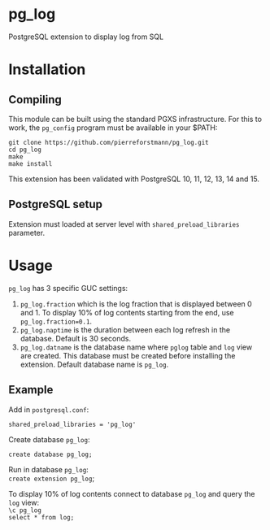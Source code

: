 # pg_log
PostgreSQL extension to display log from SQL


# Installation
## Compiling

This module can be built using the standard PGXS infrastructure. For this to work, the `pg_config` program must be available in your $PATH:
  
`git clone https://github.com/pierreforstmann/pg_log.git` <br>
`cd pg_log` <br>
`make` <br>
`make install` <br>

This extension has been validated with PostgreSQL 10, 11, 12, 13, 14 and 15.

## PostgreSQL setup

Extension must loaded at server level with `shared_preload_libraries` parameter.

# Usage
`pg_log` has 3 specific GUC settings:
1. `pg_log.fraction` which is the log fraction that is displayed between 0 and 1. To display 10% of log contents starting from the end, use `pg_log.fraction=0.1`.
2. `pg_log.naptime` is the duration between each log refresh in the database. Default is 30 seconds.
3. `pg_log.datname` is the database name where `pglog` table and `log` view are created. This database must be created before installing the extension. Default database name is `pg_log`.

## Example

Add in `postgresql.conf`:

`shared_preload_libraries = 'pg_log'` <br>

Create database `pg_log`:

`create database pg_log;`

Run in database `pg_log`: <br>
`create extension pg_log`;

To display 10% of log contents connect to database `pg_log` and query the `log` view:<br>
`\c pg_log` <br>
`select * from log;`<br>

